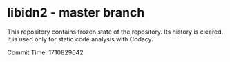 # libidn2 - master branch

This repository contains frozen state of the repository.
Its history is cleared. It is used only for static code
analysis with Codacy.

Commit Time: 1710829642